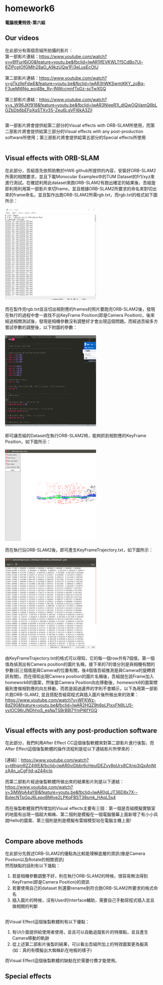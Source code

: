 # homework6
  
**電腦視覺特效-第六組**  
  
## Our videos
在此部分有兩個吾組所拍攝的影片：<br>
第一部影片連結：https://www.youtube.com/watch?v=y8fFurI6jO0&feature=youtu.be&fbclid=IwAR1IfEVKWLTf5CdBo7Uj-6ZlPcpIOfGMlh28aO_A9kzUQw1Fj3eLusEcOIU <br><br>
第二部影片連結：https://www.youtube.com/watch?v=gTkzlIeFdwE&feature=youtu.be&fbclid=IwAR3hWKSwmiKKY_zoBq-F3ueMI6Ng_eoi4Be_Ry-lNWccmnfTsGz-scTwXGQ <br><br>
第三部影片連結：https://www.youtube.com/watch?v=s_W96JKf918&feature=youtu.be&fbclid=IwAR3NjeeR1I_dlQwOQVamQ6bLGZbDb6bEFpXqSTXv35-Zeu6LgVFI6kA3ZjI <br><br>

第一部影片將會提供給第二部分的Visual effects with ORB-SLAM所使用，而第二部影片將會提供給第三部分的Visual effects with any post-production software所使用；第三部影片將會提供給第五部分的Special effects所使用<br><br>


## Visual effects with ORB-SLAM  
在此部分，吾組首先依照助教於HW6 github所提供的內容，安裝好ORB-SLAM2所需的相關要求，並且下載Monocular Examples中的TUM Dataset的fr1/xyz來進行測試。在確認利用此dataset來跑ORB-SLAM2有跑出確定的結果後，吾組旋即利用利用第一部影片來切frame，並且根據ORB-SLAM2所要求的命名來對切出來的frame命名，並且製作出跑ORB-SLAM2所需rgb.txt，而rgb.txt的格式如下圖所示：<br><br>
<img src="https://github.com/TingWeiHuang22/homework6/blob/master/rgb.txt.png" width="300" height="300"><br><br>
而在製作完rgb.txt並且切出相對應的frames的照片要跑完ORB-SLAM2後，發現在執行的過程中會一直找不出KeyFrame Position(即是Camera Position)，後來經過相關測試後，發現是相機參數沒有調整好才會出現這個問題。而經過吾組多方嘗試參數的調整後，以下附圖的參數：<br><br>
<img src="https://github.com/TingWeiHuang22/homework6/blob/master/param.png" width="300" height="300"><br><br>
即可讓吾組的Dataset在執行ORB-SLAM2時，能夠抓到相對應的KeyFrame Position，如下圖所示：<br><br>
<img src="https://github.com/TingWeiHuang22/homework6/blob/master/keyframes8.png" width="300" height="300"><br><br>
而在執行玩ORB-SLAM2後，即可產生KeyFrameTrajectory.txt，如下圖所示：<br><br>
<img src="https://github.com/TingWeiHuang22/homework6/blob/master/trajectory.png" width="300" height="300"><br><br>
由KeyFrameTrajectory.txt的格式可以得知，它的每一個row共有7個值，第一個值為偵測出有Camera position的圖片名稱，接下來的7的值分別是與相機有關的參數(前三個值是與Camera的位置有關，後4個值吾組推測是與Camera的旋轉資訊有關)。而在得知出現Camera position的圖片名稱後，吾組就在該Frame加入homework6的圖案，然後當Camera Position向右移動後，homework6的圖案標籤則會做相對應的向左移動，而若是超過邊界的字則不會顯示，以下為用第一部影片跑ORB-SLAM2,
並且搭配吾組寫程式與插入圖片後所做出來的效果：https://www.youtube.com/watch?v=WFKWz-8dZ90&feature=youtu.be&fbclid=IwAR2HQZ9h6pLPlxxFN9LU5-vylOC96rJNDhhoS_esNaTSBrBBl7YmPl6fYGQ <br><br>

## Visual effects with any post-production software
在此部分，我們利用After Effect CC這個後製軟體來對第二部影片進行後製，而After Effect這個後製軟體的操作流程則是從以下連結影片所學來的：<br><br>
[連結]：https://www.youtube.com/watch?v=t6hgmRZZ4WE&fbclid=IwAR0viDbbr6cHeuIDEZvv8pUrx8CXnp3iQxAnNtzA4n_uCgFjId-a244jcIo <br><br>
而第二部影片經過後製軟體所做出來的結果影片則是以下連結：https://www.youtube.com/watch?v=3iMWoA4aYBI&feature=youtu.be&fbclid=IwAR0gLJT36D8x7X--BxlecNTpGpJ6LepoBMIye2LPKqFBST38smk_HAqL5s4 <br><br>
而在後製軟體我們所增加的Visual effects主要有三個：第一個是吾組模擬實驗室的地面有出現一個超大蜘蛛、第二個則是模擬在一個電腦螢幕上面新增了有小小兵說Hello的圖案、第三個則是則是模擬有雷姆模型站在電腦主機上面!<br><br>
 
## Compare above methods
在此部分先敘述ORB-SLAM2的優點為比較能理解底層的資訊(像是Camera Postion以及Rotate的相關資訊)<br>
然而缺點的話則有以下幾點：<br>
1. 若是相機參數調整不好，則在執行ORB-SLAM2的時候，很容易無法得到KeyFrame(即是Camera Position)的資訊<br>
2. 若要使用自己的dataset 則還要rename到符合跑ORB-SLAM2所要求的格式命名<br>
3. 插入圖片的時候，沒有User的Interface輔助，需要自己手動寫程式插入並且做相關的判斷<br><br>

而Visual Effect這個後製軟體則有以下優點：<br>
1. 有UI介面提供給使用者使用，並且可以自動追蹤影片的特徵點，並且產生Camera移動的軌跡<br>
2. 從上述第二部影片後製的結果，可以看出吾組所加上的特效圖案更為擬真(如：真的有模擬出大蜘蛛趴在地板的樣子)<br>

而Visual Effect這個後製軟體的缺點在於需要付費才能使用。<br>



## Special effects

